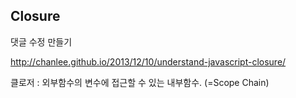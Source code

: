 ## Closure

댓글 수정 만들기

<http://chanlee.github.io/2013/12/10/understand-javascript-closure/>

클로저 : 외부함수의 변수에 접근할 수 있는 내부함수. (=Scope Chain)